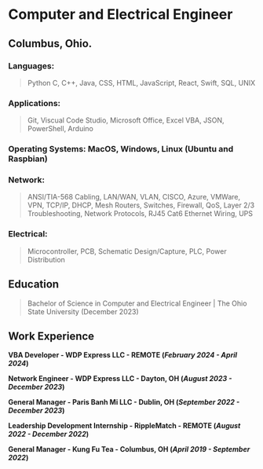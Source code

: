 # Computer and Electrical Engineer
## Columbus, Ohio.

### Languages:
  > Python C, C++, Java, CSS, HTML, JavaScript, React, Swift, SQL, UNIX
### Applications:
  > Git, Viscual Code Studio, Microsoft Office, Excel VBA, JSON, PowerShell, Arduino
### Operating Systems: MacOS, Windows, Linux (Ubuntu and Raspbian)
### Network:
  > ANSI/TIA-568 Cabling, LAN/WAN, VLAN, CISCO, Azure, VMWare, VPN, TCP/IP, DHCP, Mesh Routers, Switches, Firewall, QoS, Layer 2/3 Troubleshooting, Network Protocols, RJ45 Cat6 Ethernet Wiring, UPS
### Electrical:
  > Microcontroller, PCB, Schematic Design/Capture, PLC, Power Distribution

## Education
   > Bachelor of Science in Computer and Electrical Engineer | The Ohio State University (December 2023)

## Work Experience
**VBA Developer - WDP Express LLC - REMOTE (_February 2024 - April 2024_)**

**Network Engineer - WDP Express LLC - Dayton, OH (_August 2023 - December 2023_)**

**General Manager - Paris Banh Mi LLC - Dublin, OH (_September 2022 - December 2023_)**

**Leadership Development Internship - RippleMatch - REMOTE (_August 2022 - December 2022_)**

**General Manager - Kung Fu Tea - Columbus, OH (_April 2019 - September 2022_)**
